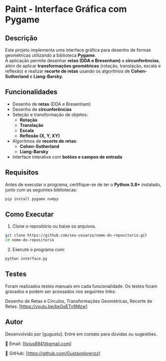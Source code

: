 # Paint - Interface Gráfica com Pygame

## Descrição
Este projeto implementa uma interface gráfica para desenho de formas geométricas utilizando a biblioteca **Pygame**.  
A aplicação permite desenhar **retas (DDA e Bresenham)** e **circunferências**, além de aplicar **transformações geométricas** (rotação, translação, escala e reflexão) e realizar **recorte de retas** usando os algoritmos de **Cohen-Sutherland** e **Liang-Barsky**.

## Funcionalidades
- Desenho de **retas** (DDA e Bresenham)
- Desenho de **circunferências**
- Seleção e transformação de objetos:
    - **Rotação**
    - **Translação**
    - **Escala**
    - **Reflexão (X, Y, XY)**
- Algoritmos de **recorte de retas**:
    - **Cohen-Sutherland**
    - **Liang-Barsky**
- Interface interativa com **botões e campos de entrada**

## Requisitos
Antes de executar o programa, certifique-se de ter o **Python 3.8+** instalado, junto com as seguintes bibliotecas:
```sh
pip install pygame numpy
```

## Como Executar
1. Clone o repositório ou baixe os arquivos.
```sh
git clone https://github.com/seu-usuario/nome-do-repositorio.git
cd nome-do-repositorio
```

2. Execute o programa com:
```sh
python interface.py
```

## Testes
Foram realizados testes manuais em cada funcionalidade. Os testes foram gravados e podem ser acessados nos seguintes links:

Desenho de Retas e Círculos, Transformações Geométricas, Recorte de Retas: [https://youtu.be/bxGqETv9Mzw]

## Autor
Desenvolvido por [gugustu]. Entre em contato para dúvidas ou sugestões.

📧 Email: [livius8941@gmail.com]

🔗 GitHub: [https://github.com/Gustavolorenzz]